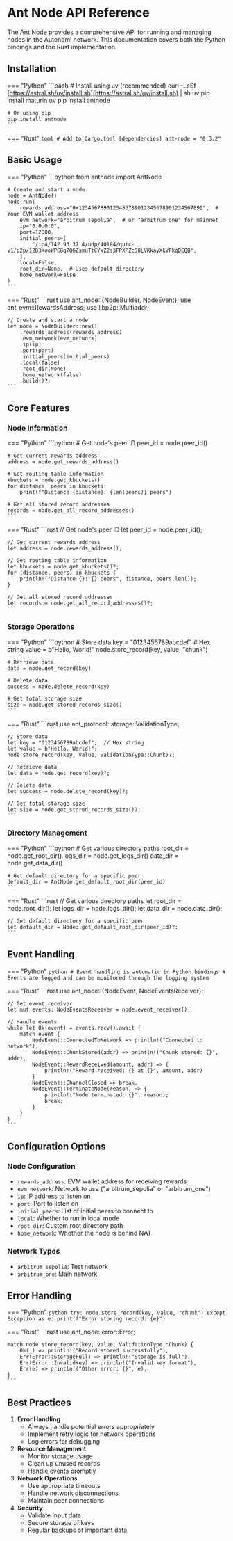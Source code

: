 # Ant Node API Reference

The Ant Node provides a comprehensive API for running and managing nodes in the Autonomi network. This documentation covers both the Python bindings and the Rust implementation.

## Installation

\=== "Python" \`\`\`bash # Install using uv (recommended) curl -LsSf [https://astral.sh/uv/install.sh](https://astral.sh/uv/install.sh) | sh uv pip install maturin uv pip install antnode

````
# Or using pip
pip install antnode
```
````

\=== "Rust" `toml # Add to Cargo.toml [dependencies] ant-node = "0.3.2"`

## Basic Usage

\=== "Python" \`\`\`python from antnode import AntNode

````
# Create and start a node
node = AntNode()
node.run(
    rewards_address="0x1234567890123456789012345678901234567890",  # Your EVM wallet address
    evm_network="arbitrum_sepolia",  # or "arbitrum_one" for mainnet
    ip="0.0.0.0",
    port=12000,
    initial_peers=[
        "/ip4/142.93.37.4/udp/40184/quic-v1/p2p/12D3KooWPC8q7QGZsmuTtCYxZ2s3FPXPZcS8LVKkayXkVFkqDEQB",
    ],
    local=False,
    root_dir=None,  # Uses default directory
    home_network=False
)
```
````

\=== "Rust" \`\`\`rust use ant\_node::{NodeBuilder, NodeEvent}; use ant\_evm::RewardsAddress; use libp2p::Multiaddr;

````
// Create and start a node
let node = NodeBuilder::new()
    .rewards_address(rewards_address)
    .evm_network(evm_network)
    .ip(ip)
    .port(port)
    .initial_peers(initial_peers)
    .local(false)
    .root_dir(None)
    .home_network(false)
    .build()?;
```
````

## Core Features

### Node Information

\=== "Python" \`\`\`python # Get node's peer ID peer\_id = node.peer\_id()

````
# Get current rewards address
address = node.get_rewards_address()

# Get routing table information
kbuckets = node.get_kbuckets()
for distance, peers in kbuckets:
    print(f"Distance {distance}: {len(peers)} peers")

# Get all stored record addresses
records = node.get_all_record_addresses()
```
````

\=== "Rust" \`\`\`rust // Get node's peer ID let peer\_id = node.peer\_id();

````
// Get current rewards address
let address = node.rewards_address();

// Get routing table information
let kbuckets = node.get_kbuckets()?;
for (distance, peers) in kbuckets {
    println!("Distance {}: {} peers", distance, peers.len());
}

// Get all stored record addresses
let records = node.get_all_record_addresses()?;
```
````

### Storage Operations

\=== "Python" \`\`\`python # Store data key = "0123456789abcdef" # Hex string value = b"Hello, World!" node.store\_record(key, value, "chunk")

````
# Retrieve data
data = node.get_record(key)

# Delete data
success = node.delete_record(key)

# Get total storage size
size = node.get_stored_records_size()
```
````

\=== "Rust" \`\`\`rust use ant\_protocol::storage::ValidationType;

````
// Store data
let key = "0123456789abcdef";  // Hex string
let value = b"Hello, World!";
node.store_record(key, value, ValidationType::Chunk)?;

// Retrieve data
let data = node.get_record(key)?;

// Delete data
let success = node.delete_record(key)?;

// Get total storage size
let size = node.get_stored_records_size()?;
```
````

### Directory Management

\=== "Python" \`\`\`python # Get various directory paths root\_dir = node.get\_root\_dir() logs\_dir = node.get\_logs\_dir() data\_dir = node.get\_data\_dir()

````
# Get default directory for a specific peer
default_dir = AntNode.get_default_root_dir(peer_id)
```
````

\=== "Rust" \`\`\`rust // Get various directory paths let root\_dir = node.root\_dir(); let logs\_dir = node.logs\_dir(); let data\_dir = node.data\_dir();

````
// Get default directory for a specific peer
let default_dir = Node::get_default_root_dir(peer_id)?;
```
````

## Event Handling

\=== "Python" `python # Event handling is automatic in Python bindings # Events are logged and can be monitored through the logging system`

\=== "Rust" \`\`\`rust use ant\_node::{NodeEvent, NodeEventsReceiver};

````
// Get event receiver
let mut events: NodeEventsReceiver = node.event_receiver();

// Handle events
while let Ok(event) = events.recv().await {
    match event {
        NodeEvent::ConnectedToNetwork => println!("Connected to network"),
        NodeEvent::ChunkStored(addr) => println!("Chunk stored: {}", addr),
        NodeEvent::RewardReceived(amount, addr) => {
            println!("Reward received: {} at {}", amount, addr)
        }
        NodeEvent::ChannelClosed => break,
        NodeEvent::TerminateNode(reason) => {
            println!("Node terminated: {}", reason);
            break;
        }
    }
}
```
````

## Configuration Options

### Node Configuration

* `rewards_address`: EVM wallet address for receiving rewards
* `evm_network`: Network to use ("arbitrum\_sepolia" or "arbitrum\_one")
* `ip`: IP address to listen on
* `port`: Port to listen on
* `initial_peers`: List of initial peers to connect to
* `local`: Whether to run in local mode
* `root_dir`: Custom root directory path
* `home_network`: Whether the node is behind NAT

### Network Types

* `arbitrum_sepolia`: Test network
* `arbitrum_one`: Main network

## Error Handling

\=== "Python" `python try: node.store_record(key, value, "chunk") except Exception as e: print(f"Error storing record: {e}")`

\=== "Rust" \`\`\`rust use ant\_node::error::Error;

````
match node.store_record(key, value, ValidationType::Chunk) {
    Ok(_) => println!("Record stored successfully"),
    Err(Error::StorageFull) => println!("Storage is full"),
    Err(Error::InvalidKey) => println!("Invalid key format"),
    Err(e) => println!("Other error: {}", e),
}
```
````

## Best Practices

1. **Error Handling**
   * Always handle potential errors appropriately
   * Implement retry logic for network operations
   * Log errors for debugging
2. **Resource Management**
   * Monitor storage usage
   * Clean up unused records
   * Handle events promptly
3. **Network Operations**
   * Use appropriate timeouts
   * Handle network disconnections
   * Maintain peer connections
4. **Security**
   * Validate input data
   * Secure storage of keys
   * Regular backups of important data
